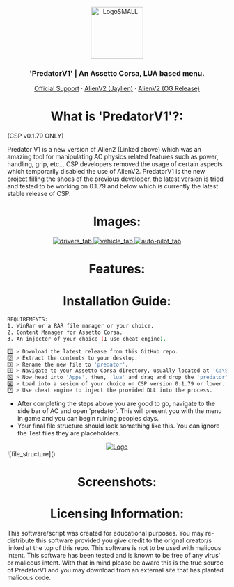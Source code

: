 <br />
<div align="center">
  <a href="https://discord.gg/fZDeS4vtqV">
    <img src="https://github.com/Jay0Hx/Jaylien/assets/119745695/dc73011f-4ff0-4774-a7cb-1ad1035a09d1" alt="LogoSMALL" width="120" height="120">
  </a>
  <h3 align="center">'PredatorV1' | An Assetto Corsa, LUA based menu.</h3>
  <p align="center">
    <a href="https://discord.gg/fZDeS4vtqV">Official Support</a>
        ·
    <a href="https://github.com/Jay0Hx/alien_v2">AlienV2 (Jaylien)</a>
        ·
    <a href="https://www.unknowncheats.me/forum/other-games/511184-assetto-corsa-alien-torque-grip-downforce.html">AlienV2 (OG Release)</a>
  </p>
</div>

<h1 align="center">What is 'PredatorV1'?:</a></h1>
(CSP v0.1.79 ONLY)

Predator V1 is a new version of Alien2 (Linked above) which was an amazing tool for manipulating AC physics related features such as power, handling, grip, etc... CSP developers removed the usage of certain aspects which temporarily disabled the use of AlienV2. PredatorV1 is the new project filling the shoes of the previous developer, the latest version is tried and tested to be working on 0.1.79 and below which is currently the latest stable release of CSP.

<h1 align="center">Images:</a></h1>

<div align="center">
  <a href="https://discord.gg/fZDeS4vtqV">
    <img src="https://github.com/Jay0Hx/PredatorV1/assets/119745695/fc36d8c2-2b0a-4d66-a689-0bc657cc550b" alt="drivers_tab">
    <img src="https://github.com/Jay0Hx/PredatorV1/assets/119745695/74b96ee0-e7c8-40d7-9aca-953e924f6484" alt="vehicle_tab">
    <img src="https://github.com/Jay0Hx/PredatorV1/assets/119745695/8b7d6ebe-e97f-48ee-8fb4-126b51c29d2c" alt="auto-pilot_tab">
  </a>
</div>

<h1 align="center">Features:</a></h1>

<h1 align="center">Installation Guide:</a></h1> 

   ```sh
REQUIREMENTS:
   1. WinRar or a RAR file manager or your choice.
   2. Content Manager for Assetto Corsa.
   3. An injector of your choice (I use cheat engine).

   1️⃣ > Download the latest release from this GitHub repo.
   2️⃣ > Extract the contents to your desktop.
   3️⃣ > Rename the new file to 'predator'.
   4️⃣ > Navigate to your Assetto Corsa directory, usually located at 'C:\SteamLibrary\steamapps\common\assettocorsa'
   5️⃣ > Now head into 'Apps', then, 'lua' and drag and drop the 'predator' file into this directory.
   6️⃣ > Load into a sesion of your choice on CSP version 0.1.79 or lower.
   7️⃣ > Use cheat engine to inject the provided DLL into the process.
   ```
+ After completing the steps above you are good to go, navigate to the side bar of AC and open 'predator'. This will present you with the menu in game and you can begin ruining peoples days.
+ Your final file structure should look something like this. You can ignore the Test files they are placeholders.

<div align="center">
  <a href="https://discord.gg/fZDeS4vtqV">
    <img src="https://github.com/Jay0Hx/PredatorV1/assets/119745695/5322e994-d2b8-40d3-ab62-a3a2abf5e08d" alt="Logo">
  </a>
</div>
![file_structure]()

<h1 align="center">Screenshots:</a></h1>

<h1 align="center">Licensing Information:</a></h1>
This software/script was created for educational purposes. You may re-distribute this software provided you give credit to the orignal creator/s linked at the top of this repo. This software is not to be used with malicous intent. This software has been tested and is known to be free of any virus' or malicous intent. With that in mind please be aware this is the true source of PredatorV1 and you may download from an external site that has planted malicous code.

